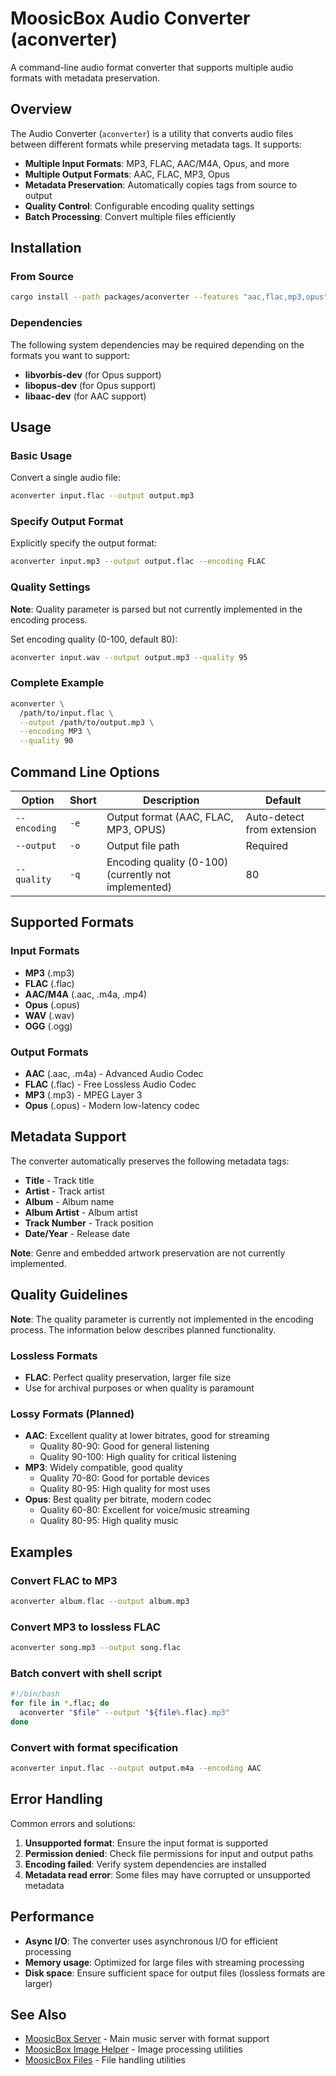 # MoosicBox Audio Converter (aconverter)

A command-line audio format converter that supports multiple audio formats with metadata preservation.

## Overview

The Audio Converter (`aconverter`) is a utility that converts audio files between different formats while preserving metadata tags. It supports:

- **Multiple Input Formats**: MP3, FLAC, AAC/M4A, Opus, and more
- **Multiple Output Formats**: AAC, FLAC, MP3, Opus
- **Metadata Preservation**: Automatically copies tags from source to output
- **Quality Control**: Configurable encoding quality settings
- **Batch Processing**: Convert multiple files efficiently

## Installation

### From Source

```bash
cargo install --path packages/aconverter --features "aac,flac,mp3,opus"
```

### Dependencies

The following system dependencies may be required depending on the formats you want to support:

- **libvorbis-dev** (for Opus support)
- **libopus-dev** (for Opus support)
- **libaac-dev** (for AAC support)

## Usage

### Basic Usage

Convert a single audio file:
```bash
aconverter input.flac --output output.mp3
```

### Specify Output Format

Explicitly specify the output format:
```bash
aconverter input.mp3 --output output.flac --encoding FLAC
```

### Quality Settings

**Note**: Quality parameter is parsed but not currently implemented in the encoding process.

Set encoding quality (0-100, default 80):
```bash
aconverter input.wav --output output.mp3 --quality 95
```

### Complete Example

```bash
aconverter \
  /path/to/input.flac \
  --output /path/to/output.mp3 \
  --encoding MP3 \
  --quality 90
```

## Command Line Options

| Option | Short | Description | Default |
|--------|-------|-------------|---------|
| `--encoding` | `-e` | Output format (AAC, FLAC, MP3, OPUS) | Auto-detect from extension |
| `--output` | `-o` | Output file path | Required |
| `--quality` | `-q` | Encoding quality (0-100) (currently not implemented) | 80 |

## Supported Formats

### Input Formats
- **MP3** (.mp3)
- **FLAC** (.flac)
- **AAC/M4A** (.aac, .m4a, .mp4)
- **Opus** (.opus)
- **WAV** (.wav)
- **OGG** (.ogg)

### Output Formats
- **AAC** (.aac, .m4a) - Advanced Audio Codec
- **FLAC** (.flac) - Free Lossless Audio Codec
- **MP3** (.mp3) - MPEG Layer 3
- **Opus** (.opus) - Modern low-latency codec

## Metadata Support

The converter automatically preserves the following metadata tags:

- **Title** - Track title
- **Artist** - Track artist
- **Album** - Album name
- **Album Artist** - Album artist
- **Track Number** - Track position
- **Date/Year** - Release date

**Note**: Genre and embedded artwork preservation are not currently implemented.

## Quality Guidelines

**Note**: The quality parameter is currently not implemented in the encoding process. The information below describes planned functionality.

### Lossless Formats
- **FLAC**: Perfect quality preservation, larger file size
- Use for archival purposes or when quality is paramount

### Lossy Formats (Planned)
- **AAC**: Excellent quality at lower bitrates, good for streaming
  - Quality 80-90: Good for general listening
  - Quality 90-100: High quality for critical listening
- **MP3**: Widely compatible, good quality
  - Quality 70-80: Good for portable devices
  - Quality 80-95: High quality for most uses
- **Opus**: Best quality per bitrate, modern codec
  - Quality 60-80: Excellent for voice/music streaming
  - Quality 80-95: High quality music

## Examples

### Convert FLAC to MP3
```bash
aconverter album.flac --output album.mp3
```

### Convert MP3 to lossless FLAC
```bash
aconverter song.mp3 --output song.flac
```

### Batch convert with shell script
```bash
#!/bin/bash
for file in *.flac; do
  aconverter "$file" --output "${file%.flac}.mp3"
done
```

### Convert with format specification
```bash
aconverter input.flac --output output.m4a --encoding AAC
```

## Error Handling

Common errors and solutions:

1. **Unsupported format**: Ensure the input format is supported
2. **Permission denied**: Check file permissions for input and output paths
3. **Encoding failed**: Verify system dependencies are installed
4. **Metadata read error**: Some files may have corrupted or unsupported metadata

## Performance

- **Async I/O**: The converter uses asynchronous I/O for efficient processing
- **Memory usage**: Optimized for large files with streaming processing
- **Disk space**: Ensure sufficient space for output files (lossless formats are larger)

## See Also

- [MoosicBox Server](../server/README.md) - Main music server with format support
- [MoosicBox Image Helper](../image/README.md) - Image processing utilities
- [MoosicBox Files](../files/README.md) - File handling utilities
